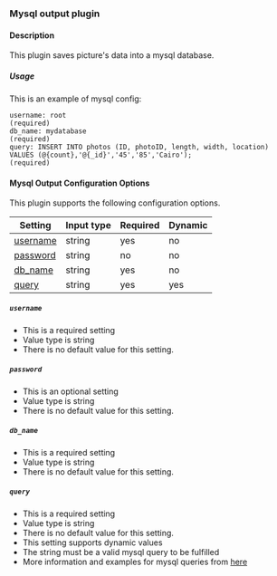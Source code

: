 ### Mysql output plugin

#### Description

This plugin saves picture's data into a mysql database.

##### Usage
This is an example of mysql config:

    username: root                                                                                                                                       (required)
    db_name: mydatabase                                                                                                                                  (required)        
    query: INSERT INTO photos (ID, photoID, length, width, location) VALUES (@{count},'@{_id}','45','85','Cairo');                                       (required)
    
#### Mysql Output Configuration Options

This plugin supports the following configuration options.

|Setting   |Input type      |  Required |  Dynamic |
|-----------|----------------------|-----------|-----------|
| [username](#username)  |  string        | yes     |   no     |
| [password](#password)  |  string            |   no     |   no     |
| [db_name](#db_name)  |  string        | yes     |   no     |
| [query](#query)  |  string            |   yes     |   yes     |

##### `username`
 * This is a required setting
 * Value type is string
 * There is no default value for this setting.

##### `password`
 * This is an optional setting
 * Value type is string
 * There is no default value for this setting.

##### `db_name`
 * This is a required setting
 * Value type is string
 * There is no default value for this setting.

##### `query`
 * This is a required setting
 * Value type is string
 * There is no default value for this setting.
 * This setting supports dynamic values
 * The string must be a valid mysql query to be fulfilled
 * More information and examples for mysql queries from [here](https://dev.mysql.com/doc/mysql-tutorial-excerpt/5.5/en/examples.html)
